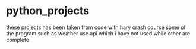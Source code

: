 # python_projects
these projects has been taken from code with hary crash course 
some of the program such as weather use api which i have not used while other are complete
